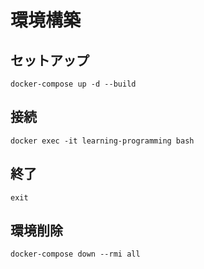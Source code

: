 # 環境構築

## セットアップ

`docker-compose up -d --build`

## 接続

`docker exec -it learning-programming bash`

## 終了

`exit`

## 環境削除

`docker-compose down --rmi all`
